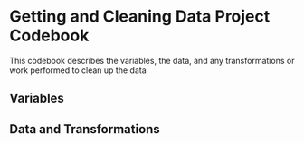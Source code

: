 # Getting and Cleaning Data Project Codebook
This codebook describes the variables, the data, and any transformations or work performed to clean up the data

## Variables

## Data and Transformations
